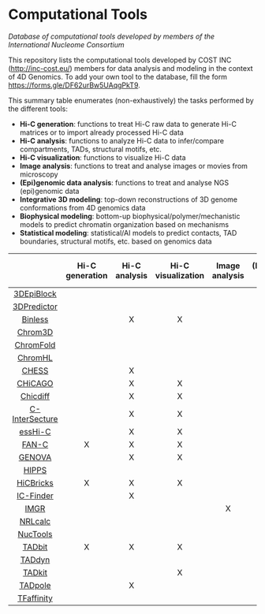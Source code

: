 # Computational Tools
*Database of computational tools developed by members of the International Nucleome Consortium*

This repository lists the computational tools developed by COST INC (http://inc-cost.eu/) members for data analysis and modeling in the context of 4D Genomics. To add your own tool to the database, fill the form https://forms.gle/DF62urBw5UAqgPkT9.

This summary table enumerates (non-exhaustively) the tasks performed by the different tools:
- **Hi-C generation**: functions to treat Hi-C raw data to generate Hi-C matrices or to import already processed Hi-C data 
- **Hi-C analysis**: functions to analyze Hi-C data to infer/compare compartments, TADs, structural motifs, etc. 
- **Hi-C visualization**: functions to visualize Hi-C data 
- **Image analysis**: functions to treat and analyse images or movies from microscopy 
- **(Epi)genomic data analysis**: functions to treat and analyse NGS (epi)genomic data
- **Integrative 3D modeling**: top-down reconstructions of 3D genome conformations from 4D genomics data 
- **Biophysical modeling**: bottom-up biophysical/polymer/mechanistic models to predict chromatin organization based on mechanisms 
- **Statistical modeling**: statistical/AI models to predict contacts, TAD boundaries, structural motifs, etc. based on genomics data

|   | Hi-C generation | Hi-C analysis | Hi-C visualization | Image analysis | (Epi)genomic Analysis | Integrative 3D modeling | Biophysical modeling | Statistical modeling |
| :---------: | :----: |:----: |:----: |:----: |:----:  |:----: |:----: |:----: |
| [3DEpiBlock](3DEpiBlock.md) |  |  |  |  | | | X| |
| [3DPredictor](3DPredictor.md) |  |  |  |  | | | |X |
| [Binless](Binless.md) |  | X |X |  |  | | | |
| [Chrom3D](Chrom3D.md) |  |  | | |  |X | | |
|[ChromFold](ChromFold.md)| |  | |  | | | X| |
|[ChromHL](ChromHL.md)|  |  |  |  | | | X| |
|[CHESS](CHESS.md)| | X | | |  | | | |
|[CHiCAGO](CHiCAGO.md)| |X|X| | | | | |
|[Chicdiff](Chicdiff.md)| |X|X| | | | | |
|[C-InterSecture](C-InterSecture.md)|  |X |X| |  | | | |
|[essHi-C](essHi-C.md)|  | X | X | |  | | | |
|[FAN-C](FAN-C.md) | X | X |X | | | | | |
|[GENOVA](GENOVA.md)| |X|X| | | | | |
|[HIPPS](HIPPS.md)|  |  | | |  |X | | |
|[HiCBricks](HiCBricks.md)| X | X | X | | |  | | |
| [IC-Finder](IC-Finder.md)  |   | X |  | | | | | |
| [IMGR](IMGR.md)  |   |  | | X| |  X| | |
|[NRLcalc](NRLcalc.md) | |  | | |  |  | X | X |
| [NucTools](NucTools.md) |   |  | | |X |  | |  |
| [TADbit](TADbit.md) | X | X |X | | | X| | |
| [TADdyn](TADdyn.md) |  | | | | | X| | |
| [TADkit](TADkit.md) |  |  |X | | | | | |
| [TADpole](TADpole.md) |  | X | | | | | | |
| [TFaffinity](TFaffinity.md) | | | | |  |  | X | |
